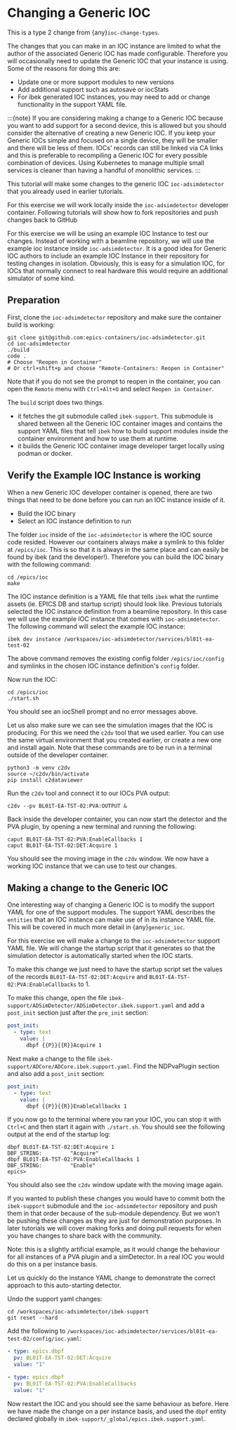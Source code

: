 # Changing a Generic IOC

This is a type 2 change from {any}`ioc-change-types`.

The changes that you can make in an IOC instance are limited to what
the author of the associated Generic IOC has made configurable.
Therefore you will
occasionally need to update the Generic IOC that your instance is using.
Some of the reasons for doing this are:

- Update one or more support modules to new versions
- Add additional support such as autosave or iocStats
- For ibek generated IOC instances, you may need to add or change functionality
  in the support YAML file.

:::{note}
If you are considering making a change to a Generic IOC because you
want to add support for a second device, this is allowed but you should
consider the alternative of creating a new Generic IOC.
If you keep your Generic IOCs simple and focused on a single device, they
will be smaller and there will be less of them. IOCs' records can still be
linked via CA links and this is preferable to recompiling a Generic IOC
for every possible combination of devices. Using Kubernetes to
manage multiple small services is cleaner than having a handful of
monolithic services.
:::

This tutorial will make some changes to the generic IOC `ioc-adsimdetector`
that you already used in earlier tutorials.

For this exercise we will work locally inside the `ioc-adsimdetector`
developer container. Following tutorials will show how to fork repositories
and push changes back to GitHub

For this exercise we will be using an example IOC Instance to test our changes. Instead of working with a beamline repository, we will use the example ioc instance inside `ioc-adsimdetector`. It is a good idea for Generic IOC authors to include an example IOC Instance in their repository for testing changes in isolation. Obviously, this is easy for a simulation IOC, for IOCs that normally connect to real hardware this would require an additional simulator of some kind.

## Preparation

First, clone the `ioc-adsimdetector` repository and make sure the container
build is working:

```console
git clone git@github.com:epics-containers/ioc-adsimdetector.git
cd ioc-adsimdetector
./build
code .
# Choose "Reopen in Container"
# Or ctrl+shift+p and choose "Remote-Containers: Reopen in Container"
```

Note that if you do not see the prompt to reopen in the container, you can open
the `Remote` menu with `Ctrl+Alt+O` and select `Reopen in Container`.

The `build` script does two things.

- it fetches the git submodule called `ibek-support`. This submodule is shared between all the Generic IOC container images and contains the support YAML files that tell `ibek` how to build support modules inside the container environment and how to use them at runtime.
- it builds the Generic IOC container image developer target locally using podman or docker.

## Verify the Example IOC Instance is working

When a new Generic IOC developer container is opened, there are two things
that need to be done before you can run an IOC instance inside of it.

- Build the IOC binary
- Select an IOC instance definition to run

The folder `ioc` inside of the `ioc-adsimdetector` is where the IOC source code resided. However our containers always make a symlink to this folder at `/epics/ioc`. This is so that it is always in the same place and can easily be found by ibek (and the developer!). Therefore you can build the IOC binary with the
following command:

```console
cd /epics/ioc
make
```

The IOC instance definition is a YAML file that tells `ibek` what the runtime assets (ie. EPICS DB and startup script) should look like. Previous tutorials selected the IOC instance definition from a beamline repository. In this case we will use the example IOC instance that comes with `ioc-adsimdetector`. The following command will select the example IOC instance:

```console
ibek dev instance /workspaces/ioc-adsimdetector/services/bl01t-ea-test-02
```

The above command removes the existing config folder `/epics/ioc/config` and
symlinks in the chosen IOC instance definition's `config` folder.

Now run the IOC:

```console
cd /epics/ioc
./start.sh
```

You should see an iocShell prompt and no error messages above.

Let us also make sure we can see the simulation images that the IOC is
producing. For this we need the `c2dv` tool that we used earlier. You
can use the same virtual environment that you created earlier, or create
a new one and install again. Note that these commands are to be run
in a terminal outside of the developer container.

```console
python3 -m venv c2dv
source ~/c2dv/bin/activate
pip install c2dataviewer
```

Run the `c2dv` tool and connect it to our IOCs PVA output:

```console
c2dv --pv BL01T-EA-TST-02:PVA:OUTPUT &
```

Back inside the developer container, you can now start the detector and
the PVA plugin, by opening a new terminal and running the following:

```console
caput BL01T-EA-TST-02:PVA:EnableCallbacks 1
caput BL01T-EA-TST-02:DET:Acquire 1
```

You should see the moving image in the `c2dv` window. We now have a working
IOC instance that we can use to test our changes.

## Making a change to the Generic IOC

One interesting way of changing a Generic IOC is to modify the support YAML
for one of the support modules. The support YAML describes the `entities` that
an IOC instance can make use of in its instance YAML file. This will be
covered in much more detail in {any}`generic_ioc`.

For this exercise we will make a change to the `ioc-adsimdetector` support
YAML file. We will change the startup script that it generates so that the
simulation detector is automatically started when the IOC starts.

To make this change we just need to have the startup script set the values
of the records `BL01T-EA-TST-02:DET:Acquire` and
`BL01T-EA-TST-02:PVA:EnableCallbacks` to 1.

To make this change, open the file
`ibek-support/ADSimDetector/ADSimDetector.ibek.support.yaml`
and add a `post_init` section just after the `pre_init` section:

```yaml
post_init:
  - type: text
    value: |
      dbpf {{P}}{{R}}Acquire 1
```

Next make a change to the file `ibek-support/ADCore/ADCore.ibek.support.yaml`.
Find the NDPvaPlugin section and also add a `post_init` section:

```yaml
post_init:
  - type: text
    value: |
      dbpf {{P}}{{R}}EnableCallbacks 1
```

If you now go to the terminal where you ran your IOC, you can stop it with
`Ctrl+C` and then start it again with `./start.sh`. You should see the
following output at the end of the startup log:

```console
dbpf BL01T-EA-TST-02:DET:Acquire 1
DBF_STRING:         "Acquire"
dbpf BL01T-EA-TST-02:PVA:EnableCallbacks 1
DBF_STRING:         "Enable"
epics>
```

You should also see the `c2dv` window update with the moving image again.

If you wanted to publish these changes you would have to commit both the
`ibek-support` submodule and the `ioc-adsimdetector` repository and push
them in that order because of the sub-module dependency. But we won't be
pushing these changes as they are just for demonstration purposes. In later
tutorials we will cover making forks and doing pull requests for when you have
changes to share back with the community.

Note: this is a slightly artificial example, as it would change the behaviour
for all instances of a PVA plugin and a simDetector. In a real IOC you would
do this on a per instance basis.

Let us quickly do the instance YAML change to demonstrate the correct approach
to this auto-starting detector.

Undo the support yaml changes:

```console
cd /workspaces/ioc-adsimdetector/ibek-support
git reset --hard
```

Add the following to
`/workspaces/ioc-adsimdetector/services/bl01t-ea-test-02/config/ioc.yaml`:

```yaml
- type: epics.dbpf
  pv: BL01T-EA-TST-02:DET:Acquire
  value: "1"

- type: epics.dbpf
  pv: BL01T-EA-TST-02:PVA:EnableCallbacks
  value: "1"
```

Now restart the IOC and you should see the same behaviour as before. Here
we have made the change on a per instance basis, and used the `dbpf` entity
declared globally in `ibek-support/_global/epics.ibek.support.yaml`.
